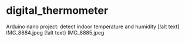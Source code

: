 # digital_thermometer
Arduino nano project: detect indoor temperature and humidity
[!alt text] IMG_8884.jpeg
[!alt text} IMG_8885.jpeg
